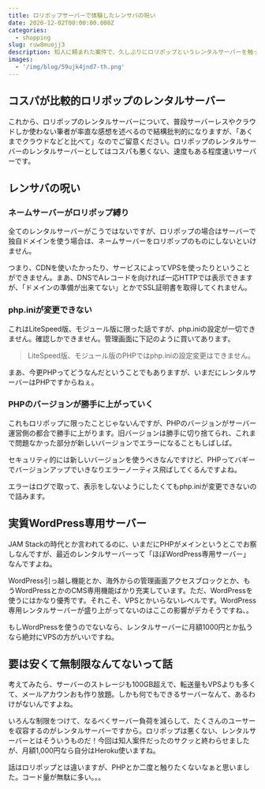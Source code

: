 ```yaml
---
title: ロリポップサーバーで体験したレンサバの呪い
date: 2020-12-02T00:00:00.000Z
categories:
  - shopping
slug: ruw8muojj3
description: 知人に頼まれた案件で、久しぶりにロリポップというレンタルサーバーを触ったら、レンサバの呪いてんこ盛りだったので、クラウドやサーバーレスに慣れている方がレンタルサーバーに契約前に知っておいた方がいいことを残します。
images:
  - '/img/blog/59ujk4jnd7-th.png'
---
```


## コスパが比較的ロリポップのレンタルサーバー

これから、ロリポップのレンタルサーバーについて、普段サーバーレスやクラウドしか使わない筆者が率直な感想を述べるので結構批判的になりますが、「あくまでクラウドなどと比べて」なのでご留意ください。ロリポップのレンタルサーバーのレンタルサーバーとしてはコスパも悪くない、速度もある程度速いサーバーです。

## レンサバの呪い

### ネームサーバーがロリポップ縛り

全てのレンタルサーバーがこうではないですが、ロリポップの場合はサーバーで独自ドメインを使う場合は、ネームサーバーをロリポップのものにしないといけません。

つまり、CDNを使いたかったり、サービスによってVPSを使ったりということができません。まあ、DNSでAレコードを向ければ一応HTTPでは表示できますが、「ドメインの準備が出来てない」とかでSSL証明書を取得してくれません。

### php.iniが変更できない

これはLiteSpeed版、モジュール版に限った話ですが、php.iniの設定が一切できません。確認しかできません。管理画面に下記のように買いてあります。

> LiteSpeed版、モジュール版のPHPではphp.iniの設定変更はできません。

まあ、今更PHPってどうなんだということでもありますが、いまだにレンタルサーバーはPHPですからねぇ。

### PHPのバージョンが勝手に上がっていく

これもロリポップに限ったことじゃないんですが、PHPのバージョンがサーバー運営側の都合で勝手に上がります。旧バージョンは勝手に切り捨てられ、これまで問題なかった部分が新しいバージョンでエラーになることもしばしば。

セキュリティ的には新しいバージョンを使うべきなんですけど、PHPってバギーでバージョンアップでいきなりエラーノーティス飛ばしてくるんですよね。

エラーはログで取って、表示をしないようにしたくてもphp.iniが変更できないので詰みます。

## 実質WordPress専用サーバー

JAM Stackの時代とか言われてるのに、いまだにPHPがメインというとこでお察しなんですが、最近のレンタルサーバーって「ほぼWordPress専用サーバー」なんですよね。

WordPress引っ越し機能とか、海外からの管理画面アクセスブロックとか、もうWordPressとかのCMS専用機能ばかり充実しています。ただ、WordPressを使うにはかなり優秀です。それこそ、VPSとかいらないレベルです。WordPress専用レンタルサーバーが盛り上がってないのはここの影響がデカそうですね、。

もしWordPressを使うのでないなら、レンタルサーバーに月額1000円とか払うなら絶対にVPSの方がいいですね。

## 要は安くて無制限なんてないって話

考えてみたら、サーバーのストレージも100GB超えで、転送量もVPSよりも多くて、メールアカウンおも作り放題。しかも何でもできるサーバーなんて、あるわけがないんですよね。

いろんな制限をつけて、なるべくサーバー負荷を減らして、たくさんのユーサーを収容するのがレンタルサーバーですから。ロリポップは悪くない、レンタルサーバーとはそういうものだ！今回は知人案件だったのサクッと終わらせましたが、月額1,000円なら自分はHeroku使いますね。

話はロリポップとは違いますが、PHPとか二度と触りたくないなぁと思いました。コード量が無駄に多い。。。
